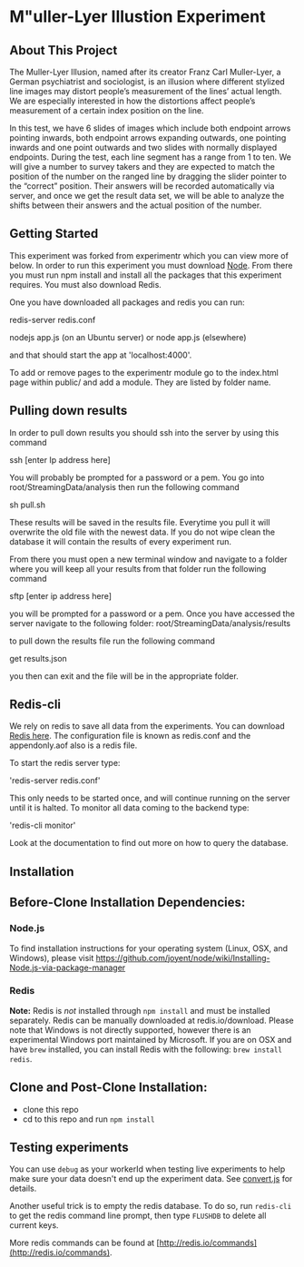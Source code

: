 M\"uller-Lyer Illustion Experiment 
=========================

About This Project
------------------
The Muller-Lyer Illusion, named after its creator Franz Carl Muller-Lyer, a German psychiatrist and sociologist, is an illusion where different stylized line images may distort people’s measurement of the lines’ actual length. We are especially interested in how the distortions affect people’s measurement of a certain index position on the line. 

In this test, we have 6 slides of images which include both endpoint arrows pointing inwards, both endpoint arrows expanding outwards, one pointing inwards and one point outwards and two slides with normally displayed endpoints. During the test, each line segment has a range from 1 to ten. We will give a number to survey takers and they are expected to match the position of the number on the ranged line by dragging the slider pointer to the “correct” position. Their answers will be recorded automatically via server, and once we get the result data set, we will be able to analyze the shifts between their answers and the actual position of the number.

Getting Started
--------------

This experiment was forked from experimentr which you can view more of below.
In order to run this experiment you must download [Node](https://github.com/codementum/experimentr/blob/master/public/experimentr.js). 
From there you must run npm install and install all the packages that this experiment requires.
You must also download Redis. 


One you have downloaded all packages and redis you can run: 

redis-server redis.conf

nodejs app.js (on an Ubuntu server) or node app.js (elsewhere)

and that should start the app at 'localhost:4000'. 

To add or remove pages to the experimentr module go to the index.html page within public/ and add a module. They are listed by folder name. 


Pulling down results 
---------------------

In order to pull down results you should ssh into the server by using this command 

ssh [enter Ip address here]

You will probably be prompted for a password or a pem. You go into root/StreamingData/analysis  then run the following command 

sh pull.sh 

These results will be saved in the results file. Everytime you pull it will overwrite the old file with the newest data. If you do not wipe clean the database it will contain the results of every experiment run. 

From there you must open a new terminal window and navigate to a folder where you will keep all your results from that folder run the following command 

sftp [enter ip address here]

you will be prompted for a password or a pem. Once you have accessed the server navigate to the following folder:
root/StreamingData/analysis/results 

to pull down the results file run the following command 

get results.json 

you then can exit and the file will be in the appropriate folder. 


Redis-cli
----------
We rely on redis to save all data from the experiments.  You can download [Redis here](http://redis.io/download). The configuration file is known as redis.conf and the appendonly.aof also is a redis file. 

To start the redis server type: 

'redis-server redis.conf'

This only needs to be started once, and will continue running on the server until it is halted. To monitor all data coming to the backend type:

'redis-cli monitor'

Look at the documentation to find out more on how to query the database. 

Installation
-------
## Before-Clone Installation Dependencies:
### Node.js
To find installation instructions for your operating system (Linux, OSX, and Windows), please visit https://github.com/joyent/node/wiki/Installing-Node.js-via-package-manager
### Redis
**Note:** Redis is _not_ installed through `npm install` and must be installed separately.
Redis can be manually downloaded at redis.io/download. Please note that Windows is not directly supported, however there is an experimental Windows port maintained by Microsoft. If you are on OSX and have `brew` installed, you can install Redis with the following: `brew install redis`.

## Clone and Post-Clone Installation:
- clone this repo
- cd to this repo and run `npm install`

Testing experiments
-------

You can use `debug` as your workerId when testing live experiments to help make sure your data doesn't end up the experiment data.
See [convert.js](https://github.com/codementum/experimentr/blob/master/analysis/src/convert.js#L24) for details.

Another useful trick is to empty the redis database. To do so, run `redis-cli` to get the redis command line prompt, then type `FLUSHDB` to delete all current keys.

More redis commands can be found at [http://redis.io/commands](http://redis.io/commands).
